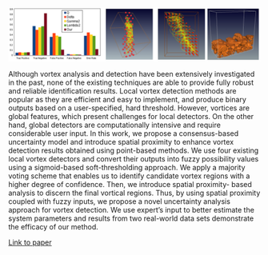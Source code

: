 ![vortex detection](images/vortex-analysis.png)

Although vortex analysis and detection have been extensively investigated in the past, none of the existing techniques are able to provide fully robust and reliable identification results. Local vortex detection methods are popular as they are efficient and easy to implement, and produce binary outputs based on a user-specified, hard threshold. However, vortices are global features, which present challenges for local detectors. On the other hand, global detectors are computationally intensive and require considerable user input. In this work, we propose a consensus-based uncertainty model and introduce spatial proximity to enhance vortex detection results obtained using point-based methods. We use four existing local vortex detectors and convert their outputs into fuzzy possibility values using a sigmoid-based soft-thresholding approach. We apply a majority voting scheme that enables us to identify candidate vortex regions with a higher degree of confidence. Then, we introduce spatial proximity- based analysis to discern the final vortical regions. Thus, by using spatial proximity coupled with fuzzy inputs, we propose a novel uncertainty analysis approach for vortex detection. We use expert’s input to better estimate the system parameters and results from two real-world data sets demonstrate the efficacy of our method.

[Link to paper](http://web.cse.ohio-state.edu/~biswas/template_2.pdf)
